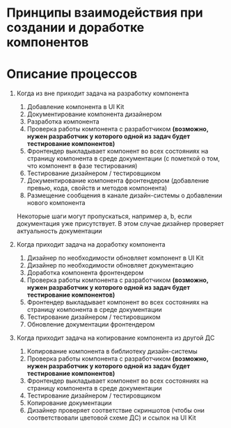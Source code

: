 # Принципы взаимодействия при создании и доработке компонентов

# Описание процессов

1. Когда из вне приходит задача на разработку компонента
    1. Добавление компонента в UI Kit
    2. Документирование компонента дизайнером
    3. Разработка компонента
    4. Проверка работы компонента с разработчиком **(возможно, нужен разработчик у которого одной из задач будет тестирование компонентов)**
    5. Фронтендер выкладывает компонент во всех состояниях на страницу компонента в среде документации (с пометкой о том, что компонент в фазе тестирования)
    6. Тестирование дизайнером / тестировщиком
    7. Документирование компонента фронтендером (добавление превью, кода, свойств и методов компонента)
    8. Размещение сообщения в канале дизайн-системы о добавлении нового компонента
    
    Некоторые шаги могут пропускаться, например a, b, если документация уже присутствует. В этом случае дизайнер проверяет актуальность документации 
    
2. Когда приходит задача на доработку компонента 
    1. Дизайнер по необходимости обновляет компонент в UI Kit
    2. Дизайнер по необходимости обновляет документацию
    3. Доработка компонента фронтендером
    4. Проверка работы компонента с разработчиком **(возможно, нужен разработчик у которого одной из задач будет тестирование компонентов)**
    5. Фронтендер выкладывает компонент во всех состояниях на страницу компонента в среде документации
    6. Тестирование дизайнером / тестировщиком
    7. Обновление документации фронтендером 
3. Когда приходит задача на копирование компонента из другой ДС
    1. Копирование компонента в библиотеку дизайн-системы
    2. Проверка работы компонента с разработчиком **(возможно, нужен разработчик у которого одной из задач будет тестирование компонентов)**
    3. Фронтендер выкладывает компонент во всех состояниях на страницу компонента в среде документации
    4. Тестирование дизайнером / тестировщиком
    5. Копирование документации
    6. Дизайнер проверяет соответствие скриншотов (чтобы они соответствовали цветовой схеме ДС) и ссылок на UI Kit